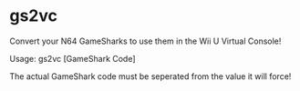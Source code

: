 # gs2vc
Convert your N64 GameSharks to use them in the Wii U Virtual Console!

Usage: gs2vc [GameShark Code]
  
  The actual GameShark code must be seperated from the value it will force!

